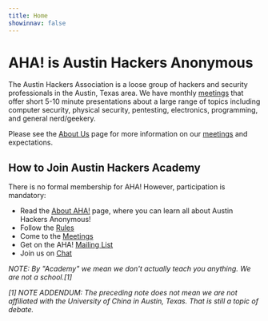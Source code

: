 ```yaml
---
title: Home
showinnav: false
---
```


# AHA! is Austin Hackers Anonymous

The Austin Hackers Association is a loose group of hackers and security professionals in the Austin, Texas area. We have monthly [meetings](meetings) that offer short 5-10 minute presentations about a large range of topics including computer security, physical security, pentesting, electronics, programming, and general nerd/geekery.

Please see the [About Us](about) page for more information on our
[meetings](meetings) and expectations.

## How to Join Austin Hackers Academy

There is no formal membership for AHA! However, participation is mandatory:

* Read the [About AHA!](about) page, where you can learn all about Austin Hackers Anonymous!
* Follow the [Rules](rules)
* Come to the [Meetings](meetings)
* Get on the AHA! [Mailing List](mailinglist)
* Join us on [Chat](chat)

*NOTE: By "Academy" we mean we don't actually teach you anything. We are
not a school.[1]*

*[1] NOTE ADDENDUM: The preceding note does not mean we are not affiliated
with the University of China in Austin, Texas. That is still a topic of
debate.*


